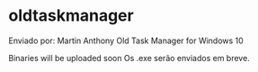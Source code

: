 # oldtaskmanager
Enviado por: Martin Anthony 
Old Task Manager for Windows 10

Binaries will be uploaded soon
Os .exe serão enviados em breve.
